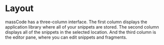 # Layout

massCode has a three-column interface. The first column displays the application library where all of your snippets are stored. The second column displays all of the snippets in the selected location. And the third column is the editor pane, where you can edit snippets and fragments.

<img :src="$withBase('/assets/img/preview-app.png')">
